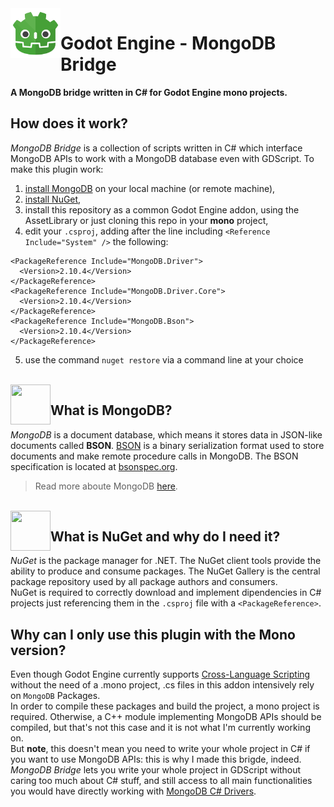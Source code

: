 <img src="addons/MongoDB/mongodb-bridge-icon.png" align="left" width="80" height="80">

# Godot Engine - MongoDB Bridge
**A MongoDB bridge written in C# for Godot Engine mono projects.**

## How does it work?
*MongoDB Bridge* is a collection of scripts written in C# which interface MongoDB APIs to work with a MongoDB database even with GDScript. 
To make this plugin work:   
1. [install MongoDB](https://www.mongodb.com/try/download/community) on your local machine (or remote machine),  
2. [install NuGet](https://www.nuget.org/downloads),  
3. install this repository as a common Godot Engine addon, using the AssetLibrary or just cloning this repo in your **mono** project,  
4. edit your `.csproj`, adding after the line including `<Reference Include="System" />` the following:
```
<PackageReference Include="MongoDB.Driver">
  <Version>2.10.4</Version>
</PackageReference>
<PackageReference Include="MongoDB.Driver.Core">
  <Version>2.10.4</Version>
</PackageReference>
<PackageReference Include="MongoDB.Bson">
  <Version>2.10.4</Version>
</PackageReference>
```
5. use the command `nuget restore` via a command line at your choice  
<br/>
<img src="https://cdn.iconscout.com/icon/free/png-512/mongodb-4-1175139.png" align="left" width="64" height="64">

## What is MongoDB?
*MongoDB* is a document database, which means it stores data in JSON-like documents called **BSON**.
[BSON](https://docs.mongodb.com/manual/reference/bson-types/) is a binary serialization format used to store documents and make remote procedure calls in MongoDB. 
The BSON specification is located at [bsonspec.org](bsonspec.org).
> Read more aboute MongoDB [here](https://docs.mongodb.com/manual/introduction/).  
<br/>
<img src="https://upload.wikimedia.org/wikipedia/commons/thumb/2/25/NuGet_project_logo.svg/512px-NuGet_project_logo.svg.png" align="left" width="64" height="64">

## What is NuGet and why do I need it?
*NuGet* is the package manager for .NET. The NuGet client tools provide the ability to produce and consume packages. The NuGet Gallery is the central package repository used by all package authors and consumers.  
NuGet is required to correctly download and implement dipendencies in C# projects just referencing them in the `.csproj` file with a `<PackageReference>`.
<br/>
## Why can I only use this plugin with the Mono version?
Even though Godot Engine currently supports [Cross-Language Scripting](https://docs.godotengine.org/it/stable/getting_started/scripting/cross_language_scripting.html) without the need of a .mono project, .cs files in this addon intensively rely on `MongoDB` Packages.  
In order to compile these packages and build the project, a mono project is required. Otherwise, a C++ module implementing MongoDB APIs should be compiled, but that's not this case and it is not what I'm currently working on.  
But **note**, this doesn't mean you need to write your whole project in C# if you want to use MongoDB APIs: this is why I made this brigde, indeed.  
*MongoDB Bridge* lets you write your whole project in GDScript without caring too much about C# stuff, and still access to all main functionalities you would have directly working with [MongoDB C# Drivers](https://docs.mongodb.com/drivers/).


